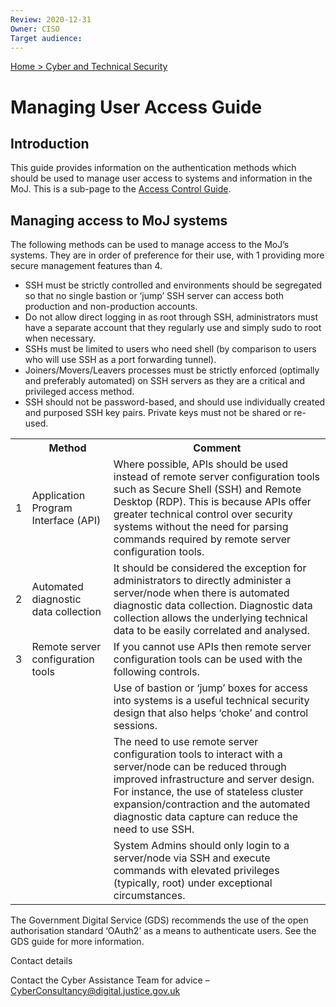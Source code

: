 ```yaml
---
Review: 2020-12-31
Owner: CISO
Target audience:
---
```


[Home > Cyber and Technical Security](home-security-policies-guides.md)

# Managing User Access Guide

## Introduction

This guide provides information on the authentication methods which should be used to manage user access to systems and information in the MoJ. This is a sub-page to the [Access Control Guide](access-control-guide.md).

## Managing access to MoJ systems

The following methods can be used to manage access to the MoJ’s systems. They are in order of preference for their use, with 1 providing more secure management features than 4.

<table>
<tr>
<th></th>
<th>Method</th>
<th>Comment</th>
</tr>
<tr><td>1</td><td>Application Program Interface (API)</td><td>Where possible, APIs should be used instead of remote server configuration tools such as Secure Shell (SSH) and Remote Desktop  (RDP). This is because APIs offer greater technical control over security systems without the need for parsing commands required by remote server configuration tools.</td></tr>
<tr><td>2</td><td>Automated diagnostic data collection</td><td> It should be considered the exception for administrators to directly administer a server/node when there is automated diagnostic data collection. Diagnostic data collection allows the underlying technical data to be easily correlated and analysed.</td></tr>
<tr><td>3</td><td>Remote server configuration tools</td><td>If you cannot use APIs then remote server configuration tools can be used with the following controls.</td></tr>
<tr><td></td><td></td>
<td>Use of bastion or ‘jump’ boxes for access into systems is a useful technical security design that also helps ‘choke’ and control sessions.</td></tr>
<tr><td></td><td></td>
<td>The need to use remote server configuration tools to interact with a server/node can be reduced through improved infrastructure and server design. For instance, the use of stateless cluster expansion/contraction and the automated diagnostic data capture can reduce the need to use SSH.</td></tr>
<tr><td></td><td></td>
<td>System Admins should only login to a server/node via SSH and execute commands with elevated privileges (typically, root) under exceptional circumstances.</td></tr>
<ul><li>SSH must be strictly controlled and environments should be segregated so that no single bastion or ‘jump’ SSH server can access both production and non-production accounts.</li>
<li>Do not allow direct logging in as root through SSH, administrators must have a separate account that they regularly use and simply sudo to root when necessary.</li>
<li>SSHs must be limited to users who need shell (by comparison to users who will use SSH as a port forwarding tunnel).</li>
<li>Joiners/Movers/Leavers processes must be strictly enforced (optimally and preferably automated) on SSH servers as they are a critical and privileged access method.</li>
<li>SSH should not be password-based, and should use individually created and purposed SSH key pairs. Private keys must not be shared or re-used.</li></ul>
</table>

The Government Digital Service (GDS) recommends the use of the open authorisation standard ‘OAuth2’ as a means to authenticate users. See the GDS guide for more information.

Contact details

Contact the Cyber Assistance Team for advice – [CyberConsultancy@digital.justice.gov.uk](mailto:CyberConsultancy@digital.justice.gov.uk)
